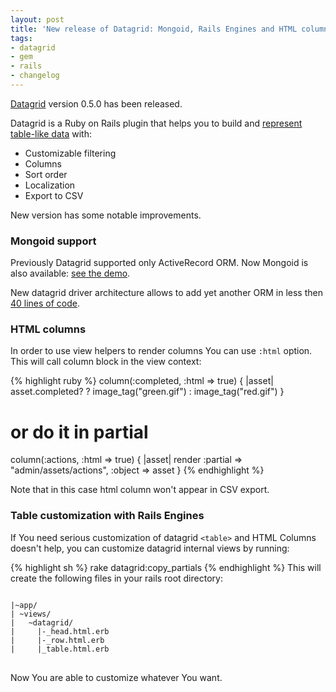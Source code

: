 ```yaml
---
layout: post
title: 'New release of Datagrid: Mongoid, Rails Engines and HTML columns support'
tags: 
- datagrid
- gem
- rails
- changelog
---
```


[Datagrid](https://github.com/bogdan/datagrid) version 0.5.0 has been released. 

Datagrid is a Ruby on Rails plugin that helps you to build and [represent table-like data](http://datagrid.heroku.com) with:

* Customizable filtering
* Columns
* Sort order
* Localization
* Export to CSV

New version has some notable improvements.
<!--more-->

### Mongoid support

Previously Datagrid supported only ActiveRecord ORM. Now Mongoid is also available: [see the demo](http://datagrid.heroku.com/document_reports).

New datagrid driver architecture allows to add yet another ORM in less then [40 lines of code](https://github.com/bogdan/datagrid/blob/master/lib/datagrid/drivers/mongoid.rb).

### HTML columns

In order to use view helpers to render columns You can use `:html` option.
This will call column block in the view context:

{% highlight ruby %}
column(:completed, :html => true) { |asset| asset.completed? ? image_tag("green.gif") : image_tag("red.gif") }
# or do it in partial
column(:actions, :html => true) { |asset| render :partial => "admin/assets/actions", :object => asset }
{% endhighlight %}

Note that in this case html column won't appear in CSV export.

### Table customization with Rails Engines

If You need serious customization of datagrid `<table>` and HTML Columns doesn't help, you can customize datagrid internal views by running:

{% highlight sh %}
rake datagrid:copy_partials
{% endhighlight %}
This will create the following files in your rails root directory:

<pre>
<code>
|~app/
| ~views/
|   ~datagrid/
|     |-_head.html.erb
|     |-_row.html.erb
|     |_table.html.erb
</code>
</pre>

Now You are able to customize whatever You want.
